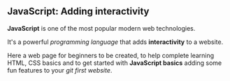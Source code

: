 ## JavaScript: Adding interactivity

**JavaScript** is one of the most popular modern web technologies.

It's a powerful *programming language* that adds **interactivity** to a website.

Here a web page for beginners to be created, to help complete learning HTML, CSS basics and to get started with **JavaScript basics** adding some fun features to your *git first website*.